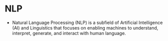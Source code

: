 # NLP
- Natural Language Processing (NLP) is a subfield of Artificial Intelligence (AI) and Linguistics that focuses on enabling machines to understand, interpret, generate, and interact with human language.
